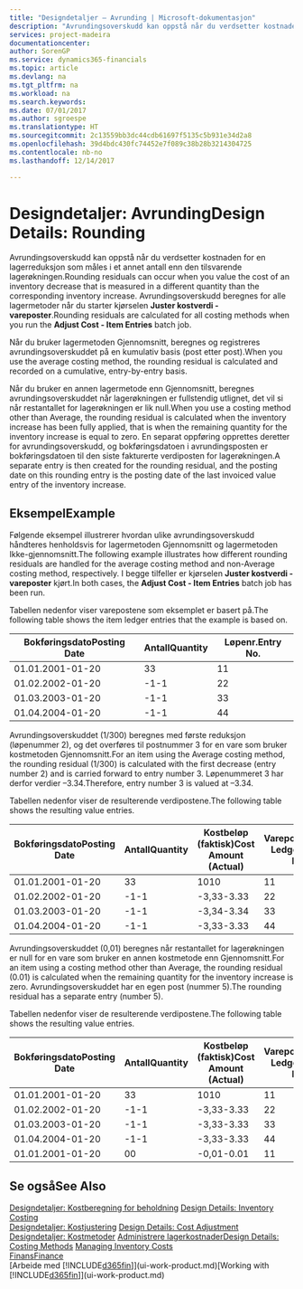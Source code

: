 ```yaml
---
title: "Designdetaljer – Avrunding | Microsoft-dokumentasjon"
description: "Avrundingsoverskudd kan oppstå når du verdsetter kostnaden for en lagerreduksjon som måles i et annet antall enn den tilsvarende lagerøkningen. Avrundingsoverskudd beregnes for alle lagermetoder når du starter kjørselen **Juster kostverdi - vareposter**."
services: project-madeira
documentationcenter: 
author: SorenGP
ms.service: dynamics365-financials
ms.topic: article
ms.devlang: na
ms.tgt_pltfrm: na
ms.workload: na
ms.search.keywords: 
ms.date: 07/01/2017
ms.author: sgroespe
ms.translationtype: HT
ms.sourcegitcommit: 2c13559bb3dc44cdb61697f5135c5b931e34d2a8
ms.openlocfilehash: 39d4bdc430fc74452e7f089c38b28b3214304725
ms.contentlocale: nb-no
ms.lasthandoff: 12/14/2017

---
```

# <a name="design-details-rounding"></a><span data-ttu-id="66a88-104">Designdetaljer: Avrunding</span><span class="sxs-lookup"><span data-stu-id="66a88-104">Design Details: Rounding</span></span>
<span data-ttu-id="66a88-105">Avrundingsoverskudd kan oppstå når du verdsetter kostnaden for en lagerreduksjon som måles i et annet antall enn den tilsvarende lagerøkningen.</span><span class="sxs-lookup"><span data-stu-id="66a88-105">Rounding residuals can occur when you value the cost of an inventory decrease that is measured in a different quantity than the corresponding inventory increase.</span></span> <span data-ttu-id="66a88-106">Avrundingsoverskudd beregnes for alle lagermetoder når du starter kjørselen **Juster kostverdi - vareposter**.</span><span class="sxs-lookup"><span data-stu-id="66a88-106">Rounding residuals are calculated for all costing methods when you run the **Adjust Cost - Item Entries** batch job.</span></span>  

 <span data-ttu-id="66a88-107">Når du bruker lagermetoden Gjennomsnitt, beregnes og registreres avrundingsoverskuddet på en kumulativ basis (post etter post).</span><span class="sxs-lookup"><span data-stu-id="66a88-107">When you use the average costing method, the rounding residual is calculated and recorded on a cumulative, entry-by-entry basis.</span></span>  

 <span data-ttu-id="66a88-108">Når du bruker en annen lagermetode enn Gjennomsnitt, beregnes avrundingsoverskuddet når lagerøkningen er fullstendig utlignet, det vil si når restantallet for lagerøkningen er lik null.</span><span class="sxs-lookup"><span data-stu-id="66a88-108">When you use a costing method other than Average, the rounding residual is calculated when the inventory increase has been fully applied, that is when the remaining quantity for the inventory increase is equal to zero.</span></span> <span data-ttu-id="66a88-109">En separat oppføring opprettes deretter for avrundingsoverskudd, og bokføringsdatoen i avrundingsposten er bokføringsdatoen til den siste fakturerte verdiposten for lagerøkningen.</span><span class="sxs-lookup"><span data-stu-id="66a88-109">A separate entry is then created for the rounding residual, and the posting date on this rounding entry is the posting date of the last invoiced value entry of the inventory increase.</span></span>  

## <a name="example"></a><span data-ttu-id="66a88-110">Eksempel</span><span class="sxs-lookup"><span data-stu-id="66a88-110">Example</span></span>  
 <span data-ttu-id="66a88-111">Følgende eksempel illustrerer hvordan ulike avrundingsoverskudd håndteres henholdsvis for lagermetoden Gjennomsnitt og lagermetoden Ikke-gjennomsnitt.</span><span class="sxs-lookup"><span data-stu-id="66a88-111">The following example illustrates how different rounding residuals are handled for the average costing method and non-Average costing method, respectively.</span></span> <span data-ttu-id="66a88-112">I begge tilfeller er kjørselen **Juster kostverdi - vareposter** kjørt.</span><span class="sxs-lookup"><span data-stu-id="66a88-112">In both cases, the **Adjust Cost - Item Entries** batch job has been run.</span></span>  

 <span data-ttu-id="66a88-113">Tabellen nedenfor viser varepostene som eksemplet er basert på.</span><span class="sxs-lookup"><span data-stu-id="66a88-113">The following table shows the item ledger entries that the example is based on.</span></span>  

|<span data-ttu-id="66a88-114">Bokføringsdato</span><span class="sxs-lookup"><span data-stu-id="66a88-114">Posting Date</span></span>|<span data-ttu-id="66a88-115">Antall</span><span class="sxs-lookup"><span data-stu-id="66a88-115">Quantity</span></span>|<span data-ttu-id="66a88-116">Løpenr.</span><span class="sxs-lookup"><span data-stu-id="66a88-116">Entry No.</span></span>|  
|------------------|--------------|---------------|  
|<span data-ttu-id="66a88-117">01.01.20</span><span class="sxs-lookup"><span data-stu-id="66a88-117">01-01-20</span></span>|<span data-ttu-id="66a88-118">3</span><span class="sxs-lookup"><span data-stu-id="66a88-118">3</span></span>|<span data-ttu-id="66a88-119">1</span><span class="sxs-lookup"><span data-stu-id="66a88-119">1</span></span>|  
|<span data-ttu-id="66a88-120">01.02.20</span><span class="sxs-lookup"><span data-stu-id="66a88-120">02-01-20</span></span>|<span data-ttu-id="66a88-121">-1</span><span class="sxs-lookup"><span data-stu-id="66a88-121">-1</span></span>|<span data-ttu-id="66a88-122">2</span><span class="sxs-lookup"><span data-stu-id="66a88-122">2</span></span>|  
|<span data-ttu-id="66a88-123">01.03.20</span><span class="sxs-lookup"><span data-stu-id="66a88-123">03-01-20</span></span>|<span data-ttu-id="66a88-124">-1</span><span class="sxs-lookup"><span data-stu-id="66a88-124">-1</span></span>|<span data-ttu-id="66a88-125">3</span><span class="sxs-lookup"><span data-stu-id="66a88-125">3</span></span>|  
|<span data-ttu-id="66a88-126">01.04.20</span><span class="sxs-lookup"><span data-stu-id="66a88-126">04-01-20</span></span>|<span data-ttu-id="66a88-127">-1</span><span class="sxs-lookup"><span data-stu-id="66a88-127">-1</span></span>|<span data-ttu-id="66a88-128">4</span><span class="sxs-lookup"><span data-stu-id="66a88-128">4</span></span>|  

 <span data-ttu-id="66a88-129">Avrundingsoverskuddet (1/300) beregnes med første reduksjon (løpenummer 2), og det overføres til postnummer 3 for en vare som bruker kostmetoden Gjennomsnitt.</span><span class="sxs-lookup"><span data-stu-id="66a88-129">For an item using the Average costing method, the rounding residual (1/300) is calculated with the first decrease (entry number 2) and is carried forward to entry number 3.</span></span> <span data-ttu-id="66a88-130">Løpenummeret 3 har derfor verdier –3.34.</span><span class="sxs-lookup"><span data-stu-id="66a88-130">Therefore, entry number 3 is valued at –3.34.</span></span>  

 <span data-ttu-id="66a88-131">Tabellen nedenfor viser de resulterende verdipostene.</span><span class="sxs-lookup"><span data-stu-id="66a88-131">The following table shows the resulting value entries.</span></span>  

|<span data-ttu-id="66a88-132">Bokføringsdato</span><span class="sxs-lookup"><span data-stu-id="66a88-132">Posting Date</span></span>|<span data-ttu-id="66a88-133">Antall</span><span class="sxs-lookup"><span data-stu-id="66a88-133">Quantity</span></span>|<span data-ttu-id="66a88-134">Kostbeløp (faktisk)</span><span class="sxs-lookup"><span data-stu-id="66a88-134">Cost Amount (Actual)</span></span>|<span data-ttu-id="66a88-135">Varepostnr.</span><span class="sxs-lookup"><span data-stu-id="66a88-135">Item Ledger Entry No.</span></span>|<span data-ttu-id="66a88-136">Løpenr.</span><span class="sxs-lookup"><span data-stu-id="66a88-136">Entry No.</span></span>|  
|------------------|--------------|----------------------------|---------------------------|---------------|  
|<span data-ttu-id="66a88-137">01.01.20</span><span class="sxs-lookup"><span data-stu-id="66a88-137">01-01-20</span></span>|<span data-ttu-id="66a88-138">3</span><span class="sxs-lookup"><span data-stu-id="66a88-138">3</span></span>|<span data-ttu-id="66a88-139">10</span><span class="sxs-lookup"><span data-stu-id="66a88-139">10</span></span>|<span data-ttu-id="66a88-140">1</span><span class="sxs-lookup"><span data-stu-id="66a88-140">1</span></span>|<span data-ttu-id="66a88-141">1</span><span class="sxs-lookup"><span data-stu-id="66a88-141">1</span></span>|  
|<span data-ttu-id="66a88-142">01.02.20</span><span class="sxs-lookup"><span data-stu-id="66a88-142">02-01-20</span></span>|<span data-ttu-id="66a88-143">-1</span><span class="sxs-lookup"><span data-stu-id="66a88-143">-1</span></span>|<span data-ttu-id="66a88-144">-3,33</span><span class="sxs-lookup"><span data-stu-id="66a88-144">-3.33</span></span>|<span data-ttu-id="66a88-145">2</span><span class="sxs-lookup"><span data-stu-id="66a88-145">2</span></span>|<span data-ttu-id="66a88-146">2</span><span class="sxs-lookup"><span data-stu-id="66a88-146">2</span></span>|  
|<span data-ttu-id="66a88-147">01.03.20</span><span class="sxs-lookup"><span data-stu-id="66a88-147">03-01-20</span></span>|<span data-ttu-id="66a88-148">-1</span><span class="sxs-lookup"><span data-stu-id="66a88-148">-1</span></span>|<span data-ttu-id="66a88-149">-3,34</span><span class="sxs-lookup"><span data-stu-id="66a88-149">-3.34</span></span>|<span data-ttu-id="66a88-150">3</span><span class="sxs-lookup"><span data-stu-id="66a88-150">3</span></span>|<span data-ttu-id="66a88-151">3</span><span class="sxs-lookup"><span data-stu-id="66a88-151">3</span></span>|  
|<span data-ttu-id="66a88-152">01.04.20</span><span class="sxs-lookup"><span data-stu-id="66a88-152">04-01-20</span></span>|<span data-ttu-id="66a88-153">-1</span><span class="sxs-lookup"><span data-stu-id="66a88-153">-1</span></span>|<span data-ttu-id="66a88-154">-3,33</span><span class="sxs-lookup"><span data-stu-id="66a88-154">-3.33</span></span>|<span data-ttu-id="66a88-155">4</span><span class="sxs-lookup"><span data-stu-id="66a88-155">4</span></span>|<span data-ttu-id="66a88-156">4</span><span class="sxs-lookup"><span data-stu-id="66a88-156">4</span></span>|  

 <span data-ttu-id="66a88-157">Avrundingsoverskuddet (0,01) beregnes når restantallet for lagerøkningen er null for en vare som bruker en annen kostmetode enn Gjennomsnitt.</span><span class="sxs-lookup"><span data-stu-id="66a88-157">For an item using a costing method other than Average, the rounding residual (0.01) is calculated when the remaining quantity for the inventory increase is zero.</span></span> <span data-ttu-id="66a88-158">Avrundingsoverskuddet har en egen post (nummer 5).</span><span class="sxs-lookup"><span data-stu-id="66a88-158">The rounding residual has a separate entry (number 5).</span></span>  

 <span data-ttu-id="66a88-159">Tabellen nedenfor viser de resulterende verdipostene.</span><span class="sxs-lookup"><span data-stu-id="66a88-159">The following table shows the resulting value entries.</span></span>  

|<span data-ttu-id="66a88-160">Bokføringsdato</span><span class="sxs-lookup"><span data-stu-id="66a88-160">Posting Date</span></span>|<span data-ttu-id="66a88-161">Antall</span><span class="sxs-lookup"><span data-stu-id="66a88-161">Quantity</span></span>|<span data-ttu-id="66a88-162">Kostbeløp (faktisk)</span><span class="sxs-lookup"><span data-stu-id="66a88-162">Cost Amount (Actual)</span></span>|<span data-ttu-id="66a88-163">Varepostnr.</span><span class="sxs-lookup"><span data-stu-id="66a88-163">Item Ledger Entry No.</span></span>|<span data-ttu-id="66a88-164">Løpenr.</span><span class="sxs-lookup"><span data-stu-id="66a88-164">Entry No.</span></span>|  
|------------------|--------------|----------------------------|---------------------------|---------------|  
|<span data-ttu-id="66a88-165">01.01.20</span><span class="sxs-lookup"><span data-stu-id="66a88-165">01-01-20</span></span>|<span data-ttu-id="66a88-166">3</span><span class="sxs-lookup"><span data-stu-id="66a88-166">3</span></span>|<span data-ttu-id="66a88-167">10</span><span class="sxs-lookup"><span data-stu-id="66a88-167">10</span></span>|<span data-ttu-id="66a88-168">1</span><span class="sxs-lookup"><span data-stu-id="66a88-168">1</span></span>|<span data-ttu-id="66a88-169">1</span><span class="sxs-lookup"><span data-stu-id="66a88-169">1</span></span>|  
|<span data-ttu-id="66a88-170">01.02.20</span><span class="sxs-lookup"><span data-stu-id="66a88-170">02-01-20</span></span>|<span data-ttu-id="66a88-171">-1</span><span class="sxs-lookup"><span data-stu-id="66a88-171">-1</span></span>|<span data-ttu-id="66a88-172">-3,33</span><span class="sxs-lookup"><span data-stu-id="66a88-172">-3.33</span></span>|<span data-ttu-id="66a88-173">2</span><span class="sxs-lookup"><span data-stu-id="66a88-173">2</span></span>|<span data-ttu-id="66a88-174">2</span><span class="sxs-lookup"><span data-stu-id="66a88-174">2</span></span>|  
|<span data-ttu-id="66a88-175">01.03.20</span><span class="sxs-lookup"><span data-stu-id="66a88-175">03-01-20</span></span>|<span data-ttu-id="66a88-176">-1</span><span class="sxs-lookup"><span data-stu-id="66a88-176">-1</span></span>|<span data-ttu-id="66a88-177">-3,33</span><span class="sxs-lookup"><span data-stu-id="66a88-177">-3.33</span></span>|<span data-ttu-id="66a88-178">3</span><span class="sxs-lookup"><span data-stu-id="66a88-178">3</span></span>|<span data-ttu-id="66a88-179">3</span><span class="sxs-lookup"><span data-stu-id="66a88-179">3</span></span>|  
|<span data-ttu-id="66a88-180">01.04.20</span><span class="sxs-lookup"><span data-stu-id="66a88-180">04-01-20</span></span>|<span data-ttu-id="66a88-181">-1</span><span class="sxs-lookup"><span data-stu-id="66a88-181">-1</span></span>|<span data-ttu-id="66a88-182">-3,33</span><span class="sxs-lookup"><span data-stu-id="66a88-182">-3.33</span></span>|<span data-ttu-id="66a88-183">4</span><span class="sxs-lookup"><span data-stu-id="66a88-183">4</span></span>|<span data-ttu-id="66a88-184">4</span><span class="sxs-lookup"><span data-stu-id="66a88-184">4</span></span>|  
|<span data-ttu-id="66a88-185">01.01.20</span><span class="sxs-lookup"><span data-stu-id="66a88-185">01-01-20</span></span>|<span data-ttu-id="66a88-186">0</span><span class="sxs-lookup"><span data-stu-id="66a88-186">0</span></span>|<span data-ttu-id="66a88-187">-0,01</span><span class="sxs-lookup"><span data-stu-id="66a88-187">-0.01</span></span>|<span data-ttu-id="66a88-188">1</span><span class="sxs-lookup"><span data-stu-id="66a88-188">1</span></span>|<span data-ttu-id="66a88-189">5</span><span class="sxs-lookup"><span data-stu-id="66a88-189">5</span></span>|  

## <a name="see-also"></a><span data-ttu-id="66a88-190">Se også</span><span class="sxs-lookup"><span data-stu-id="66a88-190">See Also</span></span>  
 <span data-ttu-id="66a88-191">[Designdetaljer: Kostberegning for beholdning](design-details-inventory-costing.md) </span><span class="sxs-lookup"><span data-stu-id="66a88-191">[Design Details: Inventory Costing](design-details-inventory-costing.md) </span></span>  
 <span data-ttu-id="66a88-192">[Designdetaljer: Kostjustering](design-details-cost-adjustment.md) </span><span class="sxs-lookup"><span data-stu-id="66a88-192">[Design Details: Cost Adjustment](design-details-cost-adjustment.md) </span></span>  
 <span data-ttu-id="66a88-193">[Designdetaljer: Kostmetoder](design-details-costing-methods.md) [Administrere lagerkostnader](finance-manage-inventory-costs.md)</span><span class="sxs-lookup"><span data-stu-id="66a88-193">[Design Details: Costing Methods](design-details-costing-methods.md) [Managing Inventory Costs](finance-manage-inventory-costs.md)</span></span>  
 [<span data-ttu-id="66a88-194">Finans</span><span class="sxs-lookup"><span data-stu-id="66a88-194">Finance</span></span>](finance.md)  
 <span data-ttu-id="66a88-195">[Arbeide med [!INCLUDE[d365fin](includes/d365fin_md.md)]](ui-work-product.md)</span><span class="sxs-lookup"><span data-stu-id="66a88-195">[Working with [!INCLUDE[d365fin](includes/d365fin_md.md)]](ui-work-product.md)</span></span>

